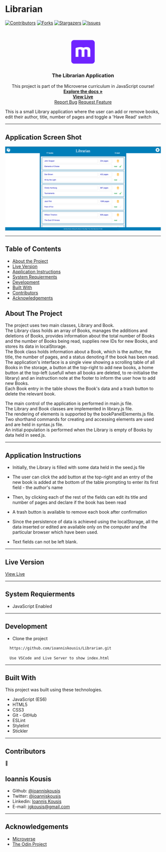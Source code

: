 # Librarian

<!--
*** Thanks for checking out this README Template. If you have a suggestion that would
*** make this better, please fork the repo and create a pull request or simply open
*** an issue with the tag "enhancement".
*** Thanks again! Now go create something AMAZING! :D
-->

<!-- PROJECT SHIELDS -->
<!--
*** I'm using markdown "reference style" links for readability.
*** Reference links are enclosed in brackets [ ] instead of parentheses ( ).
*** See the bottom of this document for the declaration of the reference variables
*** for contributors-url, forks-url, etc. This is an optional, concise syntax you may use.
*** https://www.markdownguide.org/basic-syntax/#reference-style-links
-->

[![Contributors][contributors-shield]][contributors-url]
[![Forks][forks-shield]][forks-url]
[![Stargazers][stars-shield]][stars-url]
[![Issues][issues-shield]][issues-url]

<!-- PROJECT LOGO -->
<br />
<p align="center">
  <a href="https://github.com/ioanniskousis/Librarian">
    <img src="resources/images/microverse.png" alt="Microverse Logo" width="80" height="80">
  </a>
  
  <h3 align="center">The Librarian Application</h3>
  
  <p align="center">
    This project is part of the Microverse curriculum in JavaScript course!
    <br />
    <a href="https://github.com/ioanniskousis/Librarian"><strong>Explore the docs »</strong></a>
    <br />
    <a href="https://ioanniskousis.github.io/Librarian/"><strong>View Live</strong></a>
    <br />
    <a href="https://github.com/ioanniskousis/Librarian/issues">Report Bug</a>
    <a href="https://github.com/ioanniskousis/Librarian/issues">Request Feature</a>
  </p>
</p>

This is a small Library application where the user can add or remove books, edit their author, title, number of pages and toggle a 'Have Read' switch  

<hr />

## Application Screen Shot  

<img src="resources/images/homepage.png" alt="the homepage">
<hr />

<!-- TABLE OF CONTENTS -->

## Table of Contents

- [About the Project](#about-the-project)
- [Live Version](#live-version)
- [Application Instructions](#application-instructions)
- [System Requierments](#system-requierments)
- [Development](#development)
- [Built With](#built-with)
- [Contributors](#contributors)
- [Acknowledgements](#acknowledgements)

<!-- ABOUT THE PROJECT -->

## About The Project  

  The project uses two main classes, Library and Book.  
  The Library class holds an array of Books, manages the additions and deletions of Books, provides information about the total number of Books and the number of Books being read, supplies new IDs for new Books, and stores its data in localStorage.  
  The Book class holds information about a Book, which is the author, the title, the number of pages, and a status denoting if the book has been read.  
  The application's interface is a single view showing a scrolling table of all Books in the storage, a button at the top-right to add new books, a home button at the top-left (usefull when all books are deleted, to re-initialise the library) and an instruction note at the footer to inform the user how to add new Books.  
  Each Book entry in the table shows the Book's data and a trash button to delete the relevant book.  

  The main control of the application is performed in main.js file.  
  The Library and Book classes are implemented in library.js file.  
  The rendering of elements is supported by the bookPanelElements.js file.  
  Two shorthand commands for creating and accessing elements are used and are held in syntax.js file.  
  An initial population is performed when the Library is empty of Books by data held in seed.js.   


<hr/>

<!-- ABOUT THE PROJECT -->

## Application Instructions  

  - Initially, the Library is filled with some data held in the seed.js file  
  - The user can click the add button at the top-right and an entry of the new book is added at the bottom of the table prompting to enter its first field - the author's name     
  - Then, by clicking each of the rest of the fields can edit its title and number of pages and declare if the book has been read    
  - A trash button is available to remove each book after confirmation  

  - Since the persistence of data is achieved using the localStorage, all the data inserted or edited are available only on the computer and the particular browser which have been used.  

  - Text fields can not be left blank.  
  
<hr/>

## Live Version

  [View Live](https://ioanniskousis.github.io/Librarian/)

<hr/>

## System Requierments
  - JavaScript Enabled

<hr/>

## Development
  * Clone the project
  ```
    https://github.com/ioanniskousis/Librarian.git
    
    Use VSCode and Live Server to show index.html
  ``` 
<hr/>

## Built With

This project was built using these technologies.

  - JavaScript (ES6)
  - HTML5
  - CSS3
  - Git - GitHub
  - ESLint
  - Stylelint
  - Stickler

<hr/>

<!-- CONTACT -->

## Contributors

:bust_in_silhouette:
​
## Ioannis Kousis

- Github: [@ioanniskousis](https://github.com/ioanniskousis)
- Twitter: [@ioanniskousis](https://twitter.com/ioanniskousis)
- Linkedin: [Ioannis Kousis](https://www.linkedin.com/in/jgkousis)
- E-mail: jgkousis@gmail.com
​
<hr/>
<!-- ACKNOWLEDGEMENTS -->

## Acknowledgements

  - [Microverse](https://www.microverse.org/)
  - [The Odin Project](https://www.theodinproject.com/)


<!-- MARKDOWN LINKS & IMAGES -->
<!-- https://www.markdownguide.org/basic-syntax/#reference-style-links -->

[contributors-shield]: https://img.shields.io/github/contributors/ioanniskousis/Librarian.svg?style=flat-square
[contributors-url]: https://github.com/ioanniskousis/Librarian/graphs/contributors
[forks-shield]: https://img.shields.io/github/forks/ioanniskousis/Librarian.svg?style=flat-square
[forks-url]: https://github.com/ioanniskousis/Librarian/network/members
[stars-shield]: https://img.shields.io/github/stars/ioanniskousis/Librarian.svg?style=flat-square
[stars-url]: https://github.com/ioanniskousis/Librarian/stargazers
[issues-shield]: https://img.shields.io/github/issues/ioanniskousis/Librarian.svg?style=flat-square
[issues-url]: https://github.com/ioanniskousis/Librarian/issues

